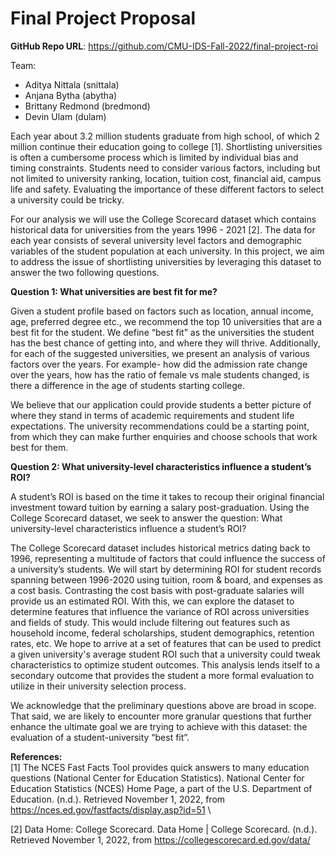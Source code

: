 # Final Project Proposal

**GitHub Repo URL**: https://github.com/CMU-IDS-Fall-2022/final-project-roi

Team: 
- Aditya Nittala (snittala)
- Anjana Bytha (abytha)
- Brittany Redmond (bredmond)
- Devin Ulam (dulam)

Each year about 3.2 million students graduate from high school, of which 2 million continue their education going to college [1]. Shortlisting universities is often a cumbersome process which is limited by individual bias and timing constraints. Students need to consider various factors, including but not limited to university ranking, location, tuition cost, financial aid, campus life and safety. Evaluating the importance of these different factors to select a university could be tricky. 

For our analysis we will use the College Scorecard dataset which contains historical data for universities from the years 1996 - 2021 [2]. The data for each year consists of several university level factors and demographic variables of the student population at each university. In this project, we aim to address the issue of shortlisting universities by leveraging this dataset to answer the two following questions. 

**Question 1: What universities are best fit for me?**

Given a student profile based on factors such as location, annual income, age, preferred degree etc., we recommend the top 10 universities that are a best fit for the student. We define “best fit” as the universities the student has the best chance of getting into, and where they will thrive. Additionally, for each of the suggested universities, we present an analysis of various factors over the years. For example- how did the admission rate change over the years, how has the ratio of female vs male students changed, is there a difference in the age of students starting college. 

We believe that our application could provide students a better picture of where they stand in terms of academic requirements and student life expectations. The university recommendations could be a starting point, from which they can make further enquiries and choose schools that work best for them.

**Question 2: What university-level characteristics influence a student’s ROI?**

A student’s ROI is based on the time it takes to recoup their original financial investment toward tuition by earning a salary post-graduation. Using the College Scorecard dataset, we seek to answer the question: What university-level characteristics influence a student’s ROI?

The College Scorecard dataset includes historical metrics dating back to 1996, representing a multitude of factors that could influence the success of a university’s students. We will start by determining ROI for student records spanning between 1996-2020 using tuition, room & board, and expenses as a cost basis. Contrasting the cost basis with post-graduate salaries will provide us an estimated ROI. With this, we can explore the dataset to determine features that influence the variance of ROI across universities and fields of study.  This would include filtering out features such as household income, federal scholarships, student demographics, retention rates, etc. We hope to arrive at a set of features that can be used to predict a given university's average student ROI such that a university could tweak characteristics to optimize student outcomes. This analysis lends itself to a secondary outcome that provides the student a more formal evaluation to utilize in their university selection process. 

We acknowledge that the preliminary questions above are broad in scope. That said, we are likely to encounter more granular questions that further enhance the ultimate goal we are trying to achieve with this dataset: the evaluation of a student-university “best fit”. 

**References:**\
[1] 	The NCES Fast Facts Tool provides quick answers to many education questions (National Center for Education Statistics). National Center for Education Statistics (NCES) Home Page, a part of the U.S. Department of Education. (n.d.). Retrieved November 1, 2022, from https://nces.ed.gov/fastfacts/display.asp?id=51 \

[2] 	Data Home: College Scorecard. Data Home | College Scorecard. (n.d.). Retrieved November 1, 2022, from https://collegescorecard.ed.gov/data/ 





